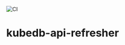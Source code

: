![CI](https://github.com/appscodelabs/kubedb-api-refresher/workflows/CI/badge.svg)

# kubedb-api-refresher

